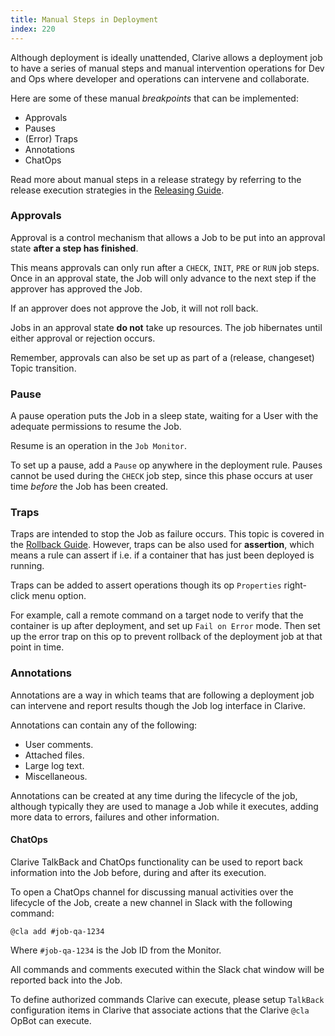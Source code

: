 ```yaml
---
title: Manual Steps in Deployment
index: 220
---
```


Although deployment is ideally unattended, Clarive allows a deployment job to have a series of manual steps and manual
intervention operations for Dev and Ops where developer and operations can intervene and collaborate.

Here are some of these manual *breakpoints* that can be implemented:

- Approvals
- Pauses
- (Error) Traps
- Annotations
- ChatOps

Read more about manual steps in a release strategy by referring to the release execution strategies in the [Releasing
Guide](/guide/releasing).

### Approvals

Approval is a control mechanism that allows a Job to be put into an approval state **after a step has finished**.

This means approvals can only run after a `CHECK`, `INIT`, `PRE` or `RUN` job steps. Once in an approval state, the Job
will only advance to the next step if the approver has approved the Job.

If an approver does not approve the Job, it will not roll back.

Jobs in an approval state **do not** take up resources. The job hibernates until either approval or rejection occurs.

Remember, approvals can also be set up as part of a (release, changeset) Topic transition.

### Pause

A pause operation puts the Job in a sleep state, waiting for a User with the adequate permissions to resume the Job.

Resume is an operation in the `Job Monitor`.

To set up a pause, add a `Pause` op anywhere in the deployment rule. Pauses cannot be used during the `CHECK` job step,
since this phase occurs at user time *before* the Job has been created.

### Traps

Traps are intended to stop the Job as failure occurs. This topic is covered in the [Rollback Guide](/guide/rollback).
However, traps can be also used for **assertion**, which means a rule can assert if i.e. if a container that has just
been deployed is running.

Traps can be added to assert operations though its op `Properties` right-click menu option.

For example, call a remote command on a target node to verify that the container is up after deployment, and set up
`Fail on Error` mode. Then set up the error trap on this op to prevent rollback of the deployment job at that point in
time.

### Annotations

Annotations are a way in which teams that are following a deployment job can intervene and report results though the Job
log interface in Clarive.

Annotations can contain any of the following:

- User comments.
- Attached files.
- Large log text.
- Miscellaneous.

Annotations can be created at any time during the lifecycle of the job, although typically they are used to manage a Job
while it executes, adding more data to errors, failures and other information.

#### ChatOps

Clarive TalkBack and ChatOps functionality can be used to report back information into the Job before, during and after
its execution.

To open a ChatOps channel for discussing manual activities over the lifecycle of the Job, create a new channel in Slack
with the following command:

    @cla add #job-qa-1234

Where `#job-qa-1234` is the Job ID from the Monitor.

All commands and comments executed within the Slack chat window will be reported back into the Job.

To define authorized commands Clarive can execute, please setup `TalkBack` configuration items in Clarive that associate
actions that the Clarive `@cla` OpBot can execute.
